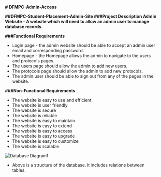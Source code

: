 **# DFMPC-Admin-Access**

**##DFMPC-Student-Placement-Admin-Site
###Project Description
Admin Website - A website which will need to allow an admin user to manage database records.**

**###Functional Requirements**
- Login page - the admin website should be able to accept an admin user email and corresponding password.
- Homepage - the Homepage allows the admin to navigate to the users and protocols pages.
- The users page should allow the admin to add new users.
- The protocols page should allow the admin to add new protocols.
- The admin user should be able to sign out from any of the pages in the website.

**###Non-Functional Requirements**
- The website is easy to use and efficient
- The website is user friendly
- The website is secure
- The website is reliable
- The website is easy to maintain
- The website is easy to extend
- The website is easy to access
- The website is easy to upgrade
- The website is easy to customize
- The website is scalable


![Database Diagram1](https://user-images.githubusercontent.com/67168444/166154133-3302cf58-27c5-4b1d-84d0-2a1786d8fac2.png)
- Above is a structure of the database. It includes relations between tables.
